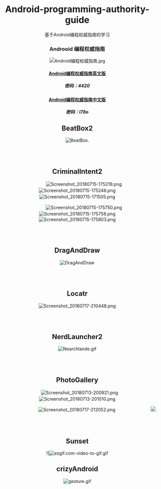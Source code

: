 

<div align="center">
  
  # Android-programming-authority-guide
  基于Android编程权威指南的学习
  
  ### Androoid 编程权威指南
  
  ![Android编程权威指南.jpg](https://upload-images.jianshu.io/upload_images/9140378-c1ae52bf74349d56.jpg?imageMogr2/auto-orient/strip%7CimageView2/2/w/240)
  
  #### [Android编程权威指南英文版](https://pan.baidu.com/s/1RoCuCPFtfiRoUL2IvJujnQ)
  ##### 密码：4420
  
  #### [Android编程权威指南中文版](https://pan.baidu.com/s/1QvoY8lwhCoGce9ZLz3-n4Q)
  ##### 密码：l78o

## BeatBox2

![BeatBox.](https://upload-images.jianshu.io/upload_images/9140378-12f2f0a2e253844f.gif?imageMogr2/auto-orient/strip%7CimageView2/2/w/240)

<br><br>

## Criminallntent2


　　　![Screenshot_20180715-175219.png](https://upload-images.jianshu.io/upload_images/9140378-bbb0273d1ff1c1a7.png?imageMogr2/auto-orient/strip%7CimageView2/2/w/240)　　　![Screenshot_20180715-175246.png](https://upload-images.jianshu.io/upload_images/9140378-831ecbbe79226217.png?imageMogr2/auto-orient/strip%7CimageView2/2/w/240)　　　![Screenshot_20180715-171505.png](https://upload-images.jianshu.io/upload_images/9140378-8e0a877be24a455b.png?imageMogr2/auto-orient/strip%7CimageView2/2/w/240)　　
  
　　　![Screenshot_20180715-175750.png](https://upload-images.jianshu.io/upload_images/9140378-77849107424d02be.png?imageMogr2/auto-orient/strip%7CimageView2/2/w/240)　　　![Screenshot_20180715-175758.png](https://upload-images.jianshu.io/upload_images/9140378-e528a27d45bf846e.png?imageMogr2/auto-orient/strip%7CimageView2/2/w/240)　　　![Screenshot_20180715-175803.png](https://upload-images.jianshu.io/upload_images/9140378-fd734f0db48a4d87.png?imageMogr2/auto-orient/strip%7CimageView2/2/w/240)

<br><br>

## DragAndDraw

![DragAndDraw](https://upload-images.jianshu.io/upload_images/9140378-b342451eb9036f87.gif?imageMogr2/auto-orient/strip%7CimageView2/2/w/240)

<br><br>

## Locatr

![Screenshot_20180717-210448.png](https://upload-images.jianshu.io/upload_images/9140378-c2b8be80f93cc2d6.png?imageMogr2/auto-orient/strip%7CimageView2/2/w/240)

<br><br>

## NerdLauncher2

![Nearchlande.gif](https://upload-images.jianshu.io/upload_images/9140378-caff79743367612c.gif?imageMogr2/auto-orient/strip%7CimageView2/2/w/240)

<br><br>

## PhotoGallery

　　　　　　　　　![Screenshot_20180713-200921.png](https://upload-images.jianshu.io/upload_images/9140378-6d53d3b42b4ded04.png?imageMogr2/auto-orient/strip%7CimageView2/2/w/240)　　　　　　　　 ![Screenshot_20180713-201010.png](https://upload-images.jianshu.io/upload_images/9140378-d55b9490519113d4.png?imageMogr2/auto-orient/strip%7CimageView2/2/w/240)　　

　　　　　　　　　![Screenshot_20180717-212052.png](https://upload-images.jianshu.io/upload_images/9140378-ab3e04ee91e30326.png?imageMogr2/auto-orient/strip%7CimageView2/2/w/240)　　　　　　　　![](https://upload-images.jianshu.io/upload_images/9140378-cf01ba0363b70f60.png?imageMogr2/auto-orient/strip%7CimageView2/2/w/240)

<br><br>

## Sunset

![![ezgif.com-video-to-gif.gif](https://upload-images.jianshu.io/upload_images/9140378-16a15f2b8a7e1481.gif?imageMogr2/auto-orient/strip%7CimageView2/2/w/240)

## crizyAndroid

![gesture.gif](https://upload-images.jianshu.io/upload_images/9140378-5f4a9f5b1fbde090.gif?imageMogr2/auto-orient/strip%7CimageView2/2/w/240)

</div>
